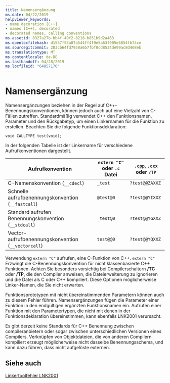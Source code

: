 ```yaml
---
title: Namensergänzung
ms.date: 04/22/2019
helpviewer_keywords:
- name decoration [C++]
- names [C++], decorated
- decorated names, calling conventions
ms.assetid: 8327a27b-bb4f-49f2-8218-b851b9d2a463
ms.openlocfilehash: d1557f53a07a544ff4f9e5a63f905e6854fb74ce
ms.sourcegitcommit: 283cb64fd7958a6b7fbf0cd8534de99ac8d408eb
ms.translationtype: MT
ms.contentlocale: de-DE
ms.lasthandoff: 04/28/2019
ms.locfileid: "64857170"
---
```

# <a name="name-decoration"></a>Namensergänzung

Namensergänzungen beziehen in der Regel auf C++-Benennungskonventionen, können jedoch auch auf eine Vielzahl von C-Fällen zutreffen. Standardmäßig verwendet C++ den Funktionsnamen, Parameter und den Rückgabetyp, um einen Linkernamen für die Funktion zu erstellen. Beachten Sie die folgende Funktionsdeklaration:

`void CALLTYPE test(void);`

In der folgenden Tabelle ist der Linkername für verschiedene Aufrufkonventionen dargestellt.

|Aufrufkonvention|`extern "C"` oder `.c` Datei|`.cpp`, `.cxx` oder `/TP`|
|------------------------|---------------------------|------------------------|
|C-Namenskonvention (`__cdecl`)|`_test`|`?test@@ZAXXZ`|
|Schnelle aufrufbenennungskonvention (`__fastcall`)|`@test@0`|`?test@@YIXXZ`|
|Standard aufrufen Benennungskonvention (`__stdcall`)|`_test@0`|`?test@@YGXXZ`|
|Vector-aufrufbenennungskonvention (`__vectorcall`)|`test@@0`|`?test@@YQXXZ`|

Verwendung `extern "C"` aufrufen, eine C-Funktion von C++. `extern "C"` Erzwingt die C-Benennungskonvention für nicht klassenbasierte C++ Funktionen. Achten Sie besonders vorsichtig bei Compilerschaltern **/TC** oder **/TP**, die den Compiler anweisen, die Dateierweiterung zu ignorieren und die Datei als C oder C++ kompiliert. Diese Optionen möglicherweise Linker-Namen, die Sie nicht erwarten.

Funktionsprototypen mit nicht übereinstimmenden Parametern können auch zu diesem Fehler führen. Namensergänzungen fügen die Parameter einer Funktion in den endgültigen ergänzten Funktionsnamen ein. Aufrufen einer Funktion mit den Parametertypen, die nicht mit denen in der Funktionsdeklaration übereinstimmen, kann ebenfalls LNK2001 verursacht.

Es gibt derzeit keine Standards für C++ Benennung zwischen compileranbietern oder sogar zwischen unterschiedlichen Versionen eines Compilers. Verknüpfen von Objektdateien, die von anderen Compilern kompiliert erzeugt möglicherweise nicht dasselbe Benennungsschema, und kann dazu führen, dass nicht aufgelöste externen.

## <a name="see-also"></a>Siehe auch

[Linkertoolfehler LNK2001](../../error-messages/tool-errors/linker-tools-error-lnk2001.md)